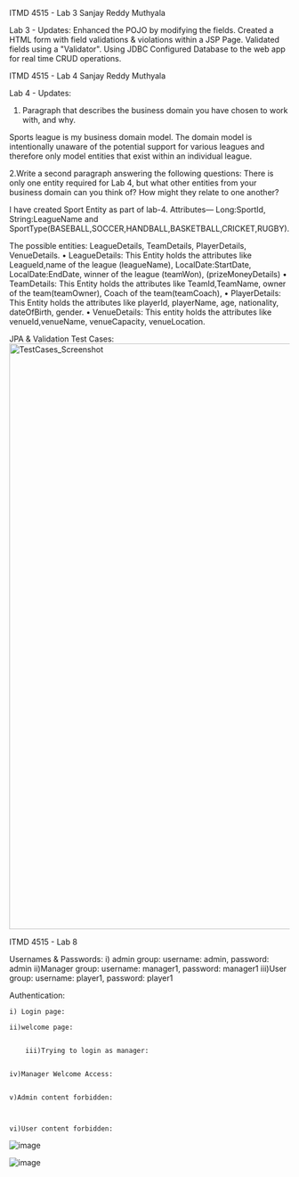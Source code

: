 ITMD 4515 - Lab 3 Sanjay Reddy Muthyala

Lab 3 - Updates:
    Enhanced the POJO by modifying the fields.
    Created a HTML form with field validations & violations within a JSP Page.
    Validated fields using a "Validator".
    Using JDBC Configured Database to the web app for real time CRUD operations.


ITMD 4515 - Lab 4 Sanjay Reddy Muthyala

Lab 4 - Updates:
1. Paragraph that describes the business domain you have chosen to work with, and why.

Sports league is my business domain model. The domain model is intentionally unaware of the potential support for various leagues and therefore only model entities that exist within an individual league.

2.Write a second paragraph answering the following questions: There is only one entity required for Lab 4, but what other entities from your business domain can you think of? How might they relate to one another?

I have created Sport Entity as part of lab-4. 
Attributes— Long:SportId, String:LeagueName and SportType(BASEBALL,SOCCER,HANDBALL,BASKETBALL,CRICKET,RUGBY).

The possible entities: LeagueDetails, TeamDetails, PlayerDetails, VenueDetails.
•	LeagueDetails: This Entity holds the attributes like LeagueId,name of the league (leagueName), LocalDate:StartDate, LocalDate:EndDate, winner of the league (teamWon), (prizeMoneyDetails)
•	TeamDetails: This Entity holds the attributes like TeamId,TeamName, owner of the team(teamOwner),	Coach of the team(teamCoach), 
•	PlayerDetails: This Entity holds the attributes like playerId, playerName, age, nationality, dateOfBirth, gender.
•	VenueDetails: This entity holds the attributes like venueId,venueName, venueCapacity, venueLocation.


JPA & Validation Test Cases:
<img width="1051" alt="TestCases_Screenshot " src="https://user-images.githubusercontent.com/97815128/154125764-872377e5-38ac-4c0a-854f-7893865f6718.png">


ITMD 4515 - Lab 8

Usernames & Passwords:
	i) admin group: 
		username: admin, password: admin
	ii)Manager group:
		username: manager1, password: manager1
	iii)User group:
		username: player1, password: player1

Authentication:
	
	i) Login page:
	 
	ii)welcome page:
	 

    	iii)Trying to login as manager:
 
	
	iv)Manager Welcome Access:
	 

	v)Admin content forbidden:
	 


	vi)User content forbidden:
	 

	 

![image](https://user-images.githubusercontent.com/97815128/161846709-86e28637-cb50-4937-8a46-3428589a80ed.png)

![image](https://user-images.githubusercontent.com/97815128/161846930-44352807-7a21-44cd-ac4b-c65bb71350ad.png)


